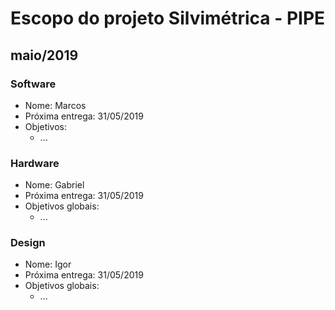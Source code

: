 # Escopo do projeto Silvimétrica - PIPE

## maio/2019

### Software
- Nome: Marcos
- Próxima entrega: 31/05/2019
- Objetivos:
    - ...

### Hardware
- Nome: Gabriel
- Próxima entrega: 31/05/2019
- Objetivos globais:
    - ...

### Design
- Nome: Igor
- Próxima entrega: 31/05/2019
- Objetivos globais:
    - ...
